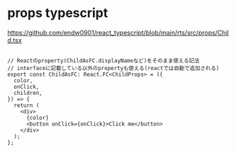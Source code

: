 # props typescript

https://github.com/endw0901/react_typescript/blob/main/rts/src/props/Child.tsx

```

// Reactのproperty(ChildAsFC.displayNameなど)をそのまま使える記法
// interfaceに記載している以外のpropertyも使える(reactでは自動で追加される)
export const ChildAsFC: React.FC<ChildProps> = ({
  color,
  onClick,
  children,
}) => {
  return (
    <div>
      {color}
      <button onClick={onClick}>Click me</button>
    </div>
  );
};
```

